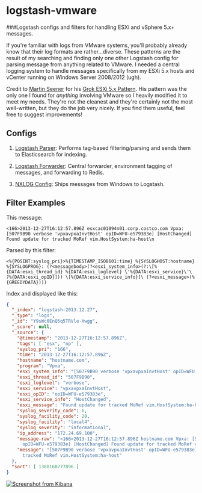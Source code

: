logstash-vmware
===============

###Logstash configs and filters for handling ESXi and vSphere 5.x+ messages.

If you're familiar with logs from VMware systems, you'll probably already know that their log formats are rather...diverse.  These patterns are the result of my searching and finding only one other Logstash config for parsing message from anything related to VMware.  I needed a central logging system to handle messages specifically from my ESXi 5.x hosts and vCenter running on Windows Server 2008/2012 (ugh).

Credit to [Martin Seener](https://gist.github.com/martinseener) for his [Grok ESXi 5.x Pattern](https://gist.github.com/martinseener/5238576).  His pattern was the only one I found for *anything* involving VMware so I heavily modified it to meet my needs.  They're not the cleanest and they're certainly not the most well-written, but they do the job very nicely.  If you find them useful, feel free to suggest improvements!

## Configs

1. [Logstash Parser](https://github.com/harrytruman/logstash-vmware/blob/master/logstash-parser.conf): Performs tag-based filtering/parsing and sends them to Elasticsearch for indexing.

2. [Logstash Forwarder](https://github.com/harrytruman/logstash-vmware/blob/master/logstash-forwarder.conf): Central forwarder, environment tagging of messages, and forwarding to Redis.

3. [NXLOG Config](https://github.com/harrytruman/logstash-vmware/blob/master/nxlog.conf): Ships messages from Windows to Logstash.

## Filter Examples

This message:

````
<166>2013-12-27T16:12:57.896Z esxcac01094n01.corp.costco.com Vpxa: [507F9B90 verbose 'vpxavpxaInvtHost' opID=WFU-e579383e] [HostChanged] Found update for tracked MoRef vim.HostSystem:ha-host\n
````

Parsed by this filter:

````
<%{POSINT:syslog_pri}>%{TIMESTAMP_ISO8601:time} %{SYSLOGHOST:hostname} %{SYSLOGPROG}: (?<messagebody>(?<esxi_system_info>(?:\[%{DATA:esxi_thread_id} %{DATA:esxi_loglevel} \'%{DATA:esxi_service}\'\ ?%{DATA:esxi_opID}])) \[%{DATA:esxi_service_info}]\ (?<esxi_message>(%{GREEDYDATA})))
````

Index and displayed like this:

````json
{
  "_index": "logstash-2013.12.27",
  "_type": "logs",
  "_id": "Y9sWc0EnQ5q5TRVle-Xwgg",
  "_score": null,
  "_source": {
    "@timestamp": "2013-12-27T16:12:57.896Z",
    "tags": [ "esx", "np" ],
    "syslog_pri": "166",
    "time": "2013-12-27T16:12:57.896Z",
    "hostname": "hostname.com",
    "program": "Vpxa",
    "esxi_system_info": "[507F9B90 verbose 'vpxavpxaInvtHost' opID=WFU-e579383e]",
    "esxi_thread_id": "507F9B90",
    "esxi_loglevel": "verbose",
    "esxi_service": "vpxavpxaInvtHost",
    "esxi_opID": "opID=WFU-e579383e",
    "esxi_service_info": "HostChanged",
    "esxi_message": "Found update for tracked MoRef vim.HostSystem:ha-host",
    "syslog_severity_code": 6,
    "syslog_facility_code": 20,
    "syslog_facility": "local4",
    "syslog_severity": "informational",
    "ip_address": "172.24.69.100",
    "message-raw": "<166>2013-12-27T16:12:57.896Z hostname.com Vpxa: [507F9B90 verbose 'vpxavpxaInvtHost'
      opID=WFU-e579383e] [HostChanged] Found update for tracked MoRef vim.HostSystem:ha-host\n",
    "message": "[507F9B90 verbose 'vpxavpxaInvtHost' opID=WFU-e579383e] [HostChanged] Found update for
      tracked MoRef vim.HostSystem:ha-host"
  },
  "sort": [ 1388160777896 ]
}
````

<a href="http://imgur.com/2dA4WGI"><img src="http://i.imgur.com/2dA4WGI.png" title="Screenshot from Kibana" /></a>
